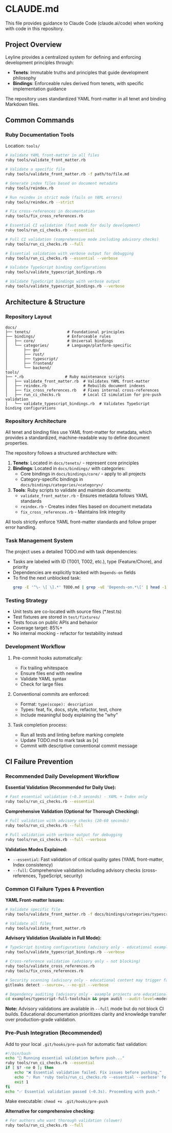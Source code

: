 # CLAUDE.md

This file provides guidance to Claude Code (claude.ai/code) when working with code in this repository.

## Project Overview

Leyline provides a centralized system for defining and enforcing development principles through:
- **Tenets**: Immutable truths and principles that guide development philosophy
- **Bindings**: Enforceable rules derived from tenets, with specific implementation guidance

The repository uses standardized YAML front-matter in all tenet and binding Markdown files.

## Common Commands

### Ruby Documentation Tools
Location: `tools/`

```bash
# Validate YAML front-matter in all files
ruby tools/validate_front_matter.rb

# Validate a specific file
ruby tools/validate_front_matter.rb -f path/to/file.md

# Generate index files based on document metadata
ruby tools/reindex.rb

# Run reindex in strict mode (fails on YAML errors)
ruby tools/reindex.rb --strict

# Fix cross-references in documentation
ruby tools/fix_cross_references.rb

# Essential CI validation (fast mode for daily development)
ruby tools/run_ci_checks.rb --essential

# Full CI validation (comprehensive mode including advisory checks)
ruby tools/run_ci_checks.rb --full

# Essential validation with verbose output for debugging
ruby tools/run_ci_checks.rb --essential --verbose

# Validate TypeScript binding configurations
ruby tools/validate_typescript_bindings.rb

# Validate TypeScript bindings with verbose output
ruby tools/validate_typescript_bindings.rb --verbose
```


## Architecture & Structure

### Repository Layout
```
docs/
├── tenets/                # Foundational principles
├── bindings/              # Enforceable rules
│   ├── core/              # Universal bindings
│   └── categories/        # Language/platform-specific
│       ├── go/
│       ├── rust/
│       ├── typescript/
│       ├── frontend/
│       └── backend/
tools/
├── *.rb                  # Ruby maintenance scripts
│   ├── validate_front_matter.rb  # Validates YAML front-matter
│   ├── reindex.rb                # Rebuilds document indexes
│   ├── fix_cross_references.rb   # Fixes internal cross-references
│   ├── run_ci_checks.rb          # Local CI simulation for pre-push validation
│   └── validate_typescript_bindings.rb  # Validates TypeScript binding configurations
```

### Repository Architecture

All tenet and binding files use YAML front-matter for metadata, which provides a standardized, machine-readable way to define document properties.

The repository follows a structured architecture with:

1. **Tenets**: Located in `docs/tenets/` - represent core principles
2. **Bindings**: Located in `docs/bindings/` with categories:
   - Core bindings in `docs/bindings/core/` - apply to all projects
   - Category-specific bindings in `docs/bindings/categories/<category>/`
3. **Tools**: Ruby scripts to validate and maintain documents:
   - `validate_front_matter.rb` - Ensures metadata follows YAML standards
   - `reindex.rb` - Creates index files based on document metadata
   - `fix_cross_references.rb` - Maintains link integrity

All tools strictly enforce YAML front-matter standards and follow proper error handling.

### Task Management System

The project uses a detailed TODO.md with task dependencies:
- Tasks are labeled with ID (T001, T002, etc.), type (Feature/Chore), and priority
- Dependencies are explicitly tracked with `Depends-on` fields
- To find the next unblocked task:
  ```bash
  grep -E '^\- \[ \].*' TODO.md | grep -vE 'Depends‑on.*\[' | head -1
  ```

### Testing Strategy

- Unit tests are co-located with source files (*.test.ts)
- Test fixtures are stored in `test/fixtures/`
- Tests focus on public APIs and behavior
- Coverage target: 85%+
- No internal mocking - refactor for testability instead

### Development Workflow

1. Pre-commit hooks automatically:
   - Fix trailing whitespace
   - Ensure files end with newline
   - Validate YAML syntax
   - Check for large files

2. Conventional commits are enforced:
   - Format: `type(scope): description`
   - Types: feat, fix, docs, style, refactor, test, chore
   - Include meaningful body explaining the "why"

3. Task completion process:
   - Run all tests and linting before marking complete
   - Update TODO.md to mark task as [x]
   - Commit with descriptive conventional commit message

## CI Failure Prevention

### Recommended Daily Development Workflow

**Essential Validation (Recommended for Daily Use):**
```bash
# Fast essential validation (~0.3 seconds) - YAML + Index only
ruby tools/run_ci_checks.rb --essential
```

**Comprehensive Validation (Optional for Thorough Checking):**
```bash
# Full validation with advisory checks (20-60 seconds)
ruby tools/run_ci_checks.rb --full

# Full validation with verbose output for debugging
ruby tools/run_ci_checks.rb --full --verbose
```

**Validation Modes Explained:**
- `--essential`: Fast validation of critical quality gates (YAML front-matter, Index consistency)
- `--full`: Comprehensive validation including advisory checks (cross-references, TypeScript, security)

### Common CI Failure Types & Prevention

**YAML Front-matter Issues:**
```bash
# Validate specific file
ruby tools/validate_front_matter.rb -f docs/bindings/categories/typescript/your-binding.md

# Validate all files
ruby tools/validate_front_matter.rb
```

**Advisory Validation (Available in Full Mode):**
```bash
# TypeScript binding configurations (advisory only - educational examples)
ruby tools/validate_typescript_bindings.rb --verbose

# Cross-reference validation (advisory only - not blocking)
ruby tools/validate_cross_references.rb
ruby tools/fix_cross_references.rb

# Security scanning (advisory only - educational content may trigger false positives)
gitleaks detect --source=. --no-git --verbose

# Dependency auditing (advisory only - example projects are educational)
cd examples/typescript-full-toolchain && pnpm audit --audit-level=moderate
```

**Note:** Advisory validations are available in `--full` mode but do not block CI builds.
Educational documentation prioritizes clarity and knowledge transfer over production-grade validation.

### Pre-Push Integration (Recommended)

Add to your local `.git/hooks/pre-push` for automatic fast validation:
```bash
#!/bin/bash
echo "🚀 Running essential validation before push..."
ruby tools/run_ci_checks.rb --essential
if [ $? -ne 0 ]; then
    echo "❌ Essential validation failed. Fix issues before pushing."
    echo "💡 Run 'ruby tools/run_ci_checks.rb --essential --verbose' for details"
    exit 1
fi
echo "✅ Essential validation passed (~0.3s). Proceeding with push."
```

Make executable: `chmod +x .git/hooks/pre-push`

**Alternative for comprehensive checking:**
```bash
# For authors who want thorough validation (slower)
ruby tools/run_ci_checks.rb --full
```
